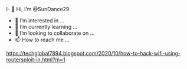 I- 👋 Hi, I’m @SunDance29
- 👀 I’m interested in ...
- 🌱 I’m currently learning ...
- 💞️ I’m looking to collaborate on ...
- 📫 How to reach me ...

<!---
SunDance29/SunDance29 is a ✨ special ✨ repository because its `README.md` (this file) appears on your GitHub profile.
You can click the Preview link to take a look at your changes.
--->
https://techglobal7894.blogspot.com/2020/10/how-to-hack-wifi-using-routersploit-in.html?m=1
